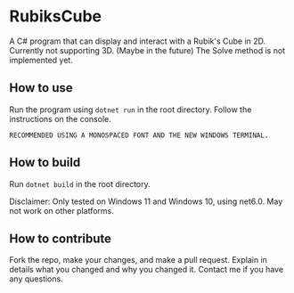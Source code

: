 # RubiksCube

A C# program that can display and interact with a Rubik's Cube in 2D.
<br>Currently not supporting 3D. (Maybe in the future)
The Solve method is not implemented yet.

## How to use

Run the program using `dotnet run` in the root directory.
Follow the instructions on the console.

`RECOMMENDED USING A MONOSPACED FONT AND THE NEW WINDOWS TERMINAL.`

## How to build

Run `dotnet build` in the root directory.

Disclaimer: Only tested on Windows 11 and Windows 10, using net6.0. May not work on other platforms.

## How to contribute

Fork the repo, make your changes, and make a pull request.
Explain in details what you changed and why you changed it.
Contact me if you have any questions.
